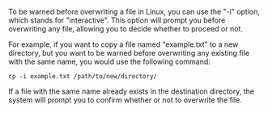 To be warned before overwriting a file in Linux, you can use the "-i" option, which stands for "interactive". This option will prompt you before overwriting any file, allowing you to decide whether to proceed or not. 

For example, if you want to copy a file named "example.txt" to a new directory, but you want to be warned before overwriting any existing file with the same name, you would use the following command:

```
cp -i example.txt /path/to/new/directory/
```

If a file with the same name already exists in the destination directory, the system will prompt you to confirm whether or not to overwrite the file.
